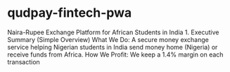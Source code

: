 # qudpay-fintech-pwa
Naira-Rupee Exchange Platform for African Students in India 1. Executive Summary (Simple Overview) What We Do: A secure money exchange service helping Nigerian students in India send money home (Nigeria) or receive funds from Africa. How We Profit: We keep a 1.4% margin on each transaction  
